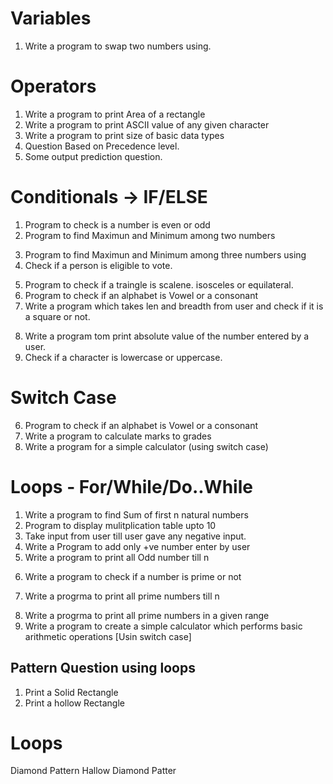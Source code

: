# Variables
1. Write a program to swap two numbers using.
# Operators
<!-- -> Have to preactice them  -->
1. Write a program to print Area of a rectangle
2. Write a program to print ASCII value of any given character
3. Write a program to print size of basic data types
4. Question Based on Precedence level. 
5. Some output prediction question. 

# Conditionals -> IF/ELSE 
1. Program to check is a number is even or odd
2. Program to find Maximun and Minimum among two numbers 
<!-- Have to find short method for question 3 -->
3.  Program to find Maximun and Minimum  among three numbers using 
4.  Check if a person is eligible to vote.
<!-- Have to revise  5th quesn -->
5. Program to check if a traingle is scalene. isosceles or equilateral.
6. Program to check if an alphabet is Vowel or a consonant
7. Write a program which takes len and breadth from user and check if it is a square or not.
<!-- Have to check again -->
8. Write a program tom print absolute value of the number entered by a user.
9. Check if a character is lowercase or uppercase.

#  Switch Case
6. Program to check if an alphabet is Vowel or a consonant
10. Write a program to calculate marks to grades 
11. Write a program for a simple calculator (using switch case)


# Loops - For/While/Do..While

1. Write a program to find Sum of first n natural numbers
2. Program to display mulitplication table upto 10
3. Take input from user till user gave any negative input.
4. Write a Program to add only +ve number enter by user
5. Write a program to print all Odd number till n
<!-- Have to revise  6th quesn  -->
6. Write a program to check if a number is prime or not
<!-- Unable to do - Have to try again -->
7. Write a progrma to print all prime numbers till n
<!-- Unable to do - Have to try again -->
8. Write a progrma to print all prime numbers in a given range
9. Write a program to create a simple calculator which performs basic arithmetic operations [Usin switch case]


## Pattern Question using loops

1. Print a Solid Rectangle
2. Print a hollow Rectangle





# Loops

<!-- In Doubt  -->
Diamond Pattern
Hallow Diamond Patter

